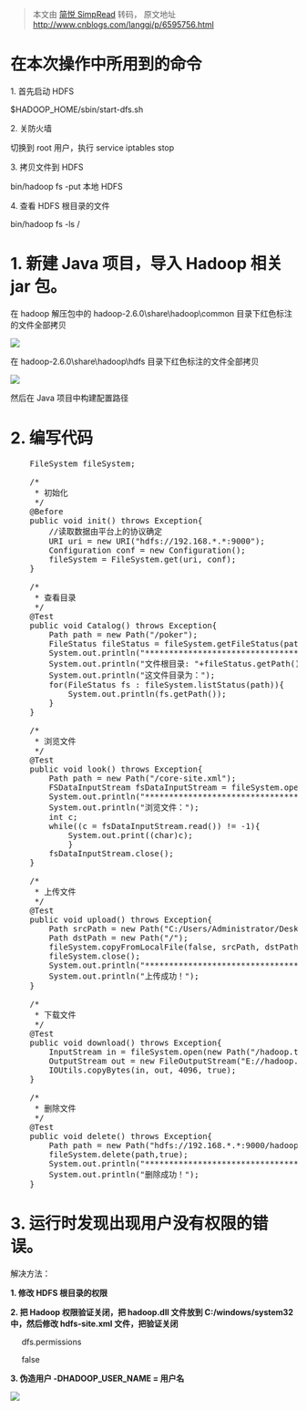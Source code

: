 > 本文由 [简悦 SimpRead](http://ksria.com/simpread/) 转码， 原文地址 http://www.cnblogs.com/langgj/p/6595756.html

# 在本次操作中所用到的命令

1\. 首先启动 HDFS

$HADOOP_HOME/sbin/start-dfs.sh

2\. 关防火墙

切换到 root 用户，执行 service iptables stop

3\. 拷贝文件到 HDFS

bin/hadoop fs -put 本地 HDFS

4\. 查看 HDFS 根目录的文件

bin/hadoop fs -ls /

# 1\. 新建 Java 项目，导入 Hadoop 相关 jar 包。

在 hadoop 解压包中的 hadoop-2.6.0\share\hadoop\common 目录下红色标注的文件全部拷贝

![](http://images2015.cnblogs.com/blog/919267/201703/919267-20170321172336846-1240077800.png)

在 hadoop-2.6.0\share\hadoop\hdfs 目录下红色标注的文件全部拷贝

![](http://images2015.cnblogs.com/blog/919267/201703/919267-20170321172437346-1956437403.png)

然后在 Java 项目中构建配置路径

# 2\. 编写代码

<pre>    FileSystem fileSystem;

    /*
     * 初始化
     */
    @Before
    public void init() throws Exception{
        //读取数据由平台上的协议确定
        URI uri = new URI("hdfs://192.168.*.*:9000");
        Configuration conf = new Configuration();
        fileSystem = FileSystem.get(uri, conf);
    }

    /*
     * 查看目录
     */
    @Test
    public void Catalog() throws Exception{
        Path path = new Path("/poker");
        FileStatus fileStatus = fileSystem.getFileStatus(path);
        System.out.println("*************************************");    
        System.out.println("文件根目录: "+fileStatus.getPath()); 
        System.out.println("这文件目录为：");
        for(FileStatus fs : fileSystem.listStatus(path)){ 
            System.out.println(fs.getPath()); 
        } 
    }

    /*
     * 浏览文件
     */
    @Test
    public void look() throws Exception{
        Path path = new Path("/core-site.xml");
        FSDataInputStream fsDataInputStream = fileSystem.open(path);
        System.out.println("*************************************");
        System.out.println("浏览文件：");
        int c;
        while((c = fsDataInputStream.read()) != -1){
            System.out.print((char)c);
            }
        fsDataInputStream.close();
    }

    /*
     * 上传文件
     */
    @Test
    public void upload() throws Exception{
        Path srcPath = new Path("C:/Users/Administrator/Desktop/hadoop/hadoop.txt");  
        Path dstPath = new Path("/");  
        fileSystem.copyFromLocalFile(false, srcPath, dstPath);
        fileSystem.close(); 
        System.out.println("*************************************");
        System.out.println("上传成功！");
    }

    /*
     * 下载文件
     */
    @Test
    public void download() throws Exception{
        InputStream in = fileSystem.open(new Path("/hadoop.txt"));  
        OutputStream out = new FileOutputStream("E://hadoop.txt");  
        IOUtils.copyBytes(in, out, 4096, true);  
    }

    /*
     * 删除文件
     */
    @Test
    public void delete() throws Exception{
        Path path = new Path("hdfs://192.168.*.*:9000/hadoop.txt");
        fileSystem.delete(path,true);
        System.out.println("*************************************");
        System.out.println("删除成功！");
    }</pre>

# 3\. 运行时发现出现用户没有权限的错误。

解决方法：

**1\. 修改 HDFS 根目录的权限**

**2\. 把 Hadoop 权限验证关闭，把 hadoop.dll 文件放到 C:/windows/system32 中，然后修改 hdfs-site.xml 文件，把验证关闭**

<property>

     <name>dfs.permissions</name>

     <value>false</value>

</property>

**3\. 伪造用户 -DHADOOP_USER_NAME = 用户名**

**![](http://images2015.cnblogs.com/blog/919267/201703/919267-20170321174305690-28201825.png)**